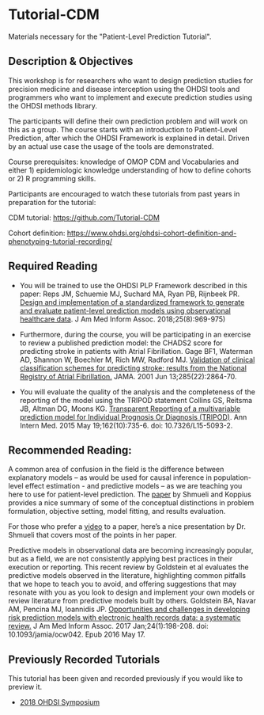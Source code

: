 # Tutorial-CDM
Materials necessary for the "Patient-Level Prediction Tutorial".  

## Description & Objectives
This workshop is for researchers who want to design prediction studies for precision medicine and disease interception using the OHDSI tools and programmers who want to implement and execute prediction studies using the OHDSI methods library.

The participants will define their own prediction problem and will work on this as a group. The course starts with an introduction to Patient-Level Prediction, after which the OHDSI Framework is explained in detail. Driven by an actual use case the usage of the tools are demonstrated.

Course prerequisites: knowledge of OMOP CDM and Vocabularies and either 1) epidemiologic knowledge understanding of how to define cohorts or 2) R programming skills.

Participants are encouraged to watch these tutorials from past years in preparation for the tutorial:

CDM tutorial: https://github.com/Tutorial-CDM

Cohort definition: https://www.ohdsi.org/ohdsi-cohort-definition-and-phenotyping-tutorial-recording/

## Required Reading
* You will be trained to use the OHDSI PLP Framework described in this paper: Reps JM, Schuemie MJ, Suchard MA, Ryan PB, Rijnbeek PR. [Design and implementation of a standardized framework to generate and evaluate patient-level prediction models using observational healthcare data](https://www.ncbi.nlm.nih.gov/pmc/articles/PMC6077830/). J Am Med Inform Assoc. 2018;25(8):969-975)
* Furthermore, during the course, you will be participating in an exercise to review a published prediction model: the CHADS2 score for predicting stroke in patients with Atrial Fibrillation. Gage BF1, Waterman AD, Shannon W, Boechler M, Rich MW, Radford MJ. [Validation of clinical classification schemes for predicting stroke: results from the National Registry of Atrial Fibrillation.](https://jamanetwork.com/journals/jama/fullarticle/193912) JAMA. 2001 Jun 13;285(22):2864-70.

* You will evaluate the quality of the analysis and the completeness of the reporting of the model using the TRIPOD statement Collins GS, Reitsma JB, Altman DG, Moons KG.  [Transparent Reporting of a multivariable prediction model for Individual Prognosis Or Diagnosis (TRIPOD)](https://annals.org/aim/fullarticle/2088542/transparent-reporting-multivariable-prediction-model-individual-prognosis-diagnosis-tripod-explanation).  Ann Intern Med. 2015 May 19;162(10):735-6. doi: 10.7326/L15-5093-2.

## Recommended Reading:
A common area of confusion in the field is the difference between explanatory models – as would be used for causal inference in population-level effect estimation - and predictive models – as we are teaching you here to use for patient-level prediction.  The [paper](http://www.galitshmueli.com/system/files/MISQ-Predictive-Analytics-in-IS-Shmueli-Koppius%20-2011.pdf) by Shmueli and Koppius provides a nice summary of some of the conceptual distinctions in problem formulation, objective setting, model fitting, and results evaluation.

For those who prefer a [video](https://www.youtube.com/watch?v=whD2sYFHW8c) to a paper, here’s a nice presentation by Dr. Shmueli that covers most of the points in her paper.

Predictive models in observational data are becoming increasingly popular, but as a field, we are not consistently applying best practices in their execution or reporting.  This recent review by Goldstein et al evaluates the predictive models observed in the literature, highlighting common pitfalls that we hope to teach you to avoid, and offering suggestions that may resonate with you as you look to design and implement your own models or review literature from predictive models built by others.
Goldstein BA, Navar AM, Pencina MJ, Ioannidis JP.  [Opportunities and challenges in developing risk prediction models with electronic health records data: a systematic review.](https://www.ncbi.nlm.nih.gov/pmc/articles/PMC5201180/)  J Am Med Inform Assoc. 2017 Jan;24(1):198-208. doi: 10.1093/jamia/ocw042. Epub 2016 May 17.


## Previously Recorded Tutorials
This tutorial has been given and recorded previously if you would like to preview it.

* [2018 OHDSI Symposium](https://www.ohdsi.org/past-events/patient-level-prediction/)
